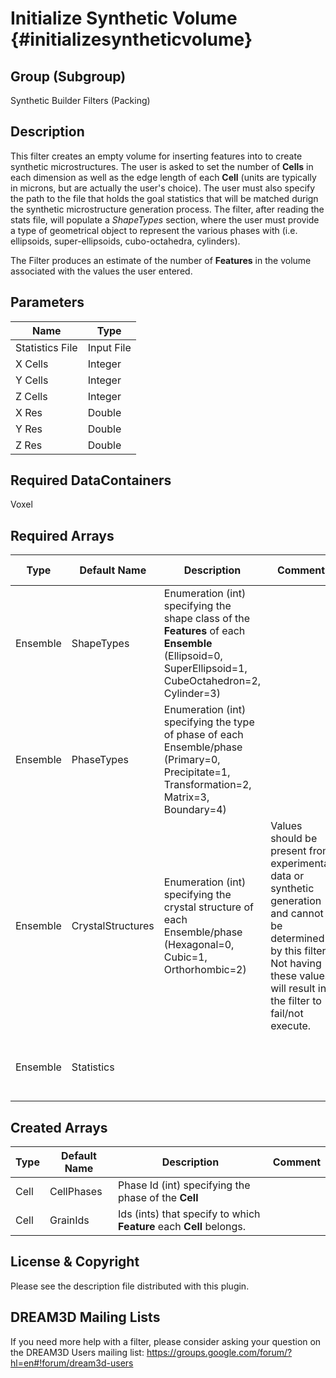 Initialize Synthetic Volume {#initializesyntheticvolume}
======

## Group (Subgroup) ##
Synthetic Builder Filters (Packing)

## Description ##
This filter creates an empty volume for inserting features into to create synthetic microstructures.  The user is asked to set the number of **Cells** in each dimension as well as the edge length of each **Cell** (units are typically in microns, but are actually the user's choice).  The user must also specify the path to the file that holds the goal statistics that will be matched durign the synthetic microstructure generation process.  The filter, after reading the stats file, will populate a *ShapeTypes* section, where the user must provide a type of geometrical object to represent the various phases with (i.e. ellipsoids, super-ellipsoids, cubo-octahedra, cylinders).

The Filter produces an estimate of the number of **Features** in the volume associated with the
values the user entered.


## Parameters ##

| Name | Type |
|------|------|
| Statistics File | Input File |
| X Cells | Integer |
| Y Cells | Integer |
| Z Cells | Integer |
| X Res | Double |
| Y Res | Double |
| Z Res | Double |

## Required DataContainers ##
Voxel

## Required Arrays ##

| Type | Default Name | Description | Comment | Filters Known to Create Data |
|------|--------------|-------------|---------|-----|
| Ensemble | ShapeTypes | Enumeration (int) specifying the shape class of the **Features** of each **Ensemble** (Ellipsoid=0, SuperEllipsoid=1, CubeOctahedron=2, Cylinder=3) | | Values are obtained from user input on GUI |
| Ensemble | PhaseTypes | Enumeration (int) specifying the type of phase of each Ensemble/phase (Primary=0, Precipitate=1, Transformation=2, Matrix=3, Boundary=4) |  | Intialize Synthetic Volume (SyntheticBuilding), Generate Ensemble Statistics (Statistics) |
| Ensemble | CrystalStructures | Enumeration (int) specifying the crystal structure of each Ensemble/phase (Hexagonal=0, Cubic=1, Orthorhombic=2) | Values should be present from experimental data or synthetic generation and cannot be determined by this filter. Not having these values will result in the filter to fail/not execute. | Read H5Ebsd File (IO), Read Ensemble Info File (IO), Initialize Synthetic Volume (SyntheticBuilding) |
| Ensemble | Statistics |  |  | Generate Ensemble Statistics (Statistics), StatsGenerator Application |

## Created Arrays ##

| Type | Default Name | Description | Comment |
|------|--------------|-------------|---------|
| Cell | CellPhases | Phase Id (int) specifying the phase of the **Cell** |  |
| Cell | GrainIds | Ids (ints) that specify to which **Feature** each **Cell** belongs. |  |


## License & Copyright ##

Please see the description file distributed with this plugin.

## DREAM3D Mailing Lists ##

If you need more help with a filter, please consider asking your question on the DREAM3D Users mailing list:
https://groups.google.com/forum/?hl=en#!forum/dream3d-users


